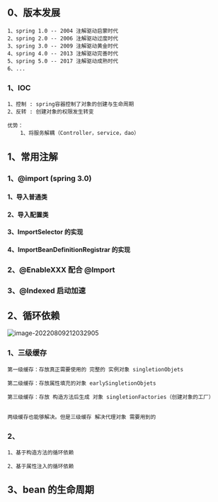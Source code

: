 ## 0、版本发展

~~~
1、spring 1.0 -- 2004 注解驱动启蒙时代
2、spring 2.0 -- 2006 注解驱动过度时代
3、spring 3.0 -- 2009 注解驱动黄金时代
4、spring 4.0 -- 2013 注解驱动完善时代
5、spring 5.0 -- 2017 注解驱动成熟时代
6、...
~~~

### 1、IOC

~~~
1、控制 : spring容器控制了对象的创建与生命周期
2、反转 : 创建对象的权限发生转变

优势：
	1、将服务解耦（Controller，service，dao）
~~~



## 1、常用注解

### 1、@import (spring 3.0)

#### 1、导入普通类

#### 2、导入配置类

#### 3、ImportSelector 的实现

#### 4、ImportBeanDefinitionRegistrar 的实现

### 2、@EnableXXX 配合 @Import

### 3、@Indexed 启动加速

## 2、循环依赖

![image-20220809212032905](C:\Users\CSB7D0\Desktop\mca\typroImage\image-20220809212032905.png)

### 1、三级缓存

~~~
第一级缓存：存放真正需要使用的 完整的 实例对象 singletionObjets

第二级缓存：存放属性填充的对象 earlySingletionObjets

第三级缓存：存放 构造方法后生成 对象 singletionFactories（创建对象的工厂）


两级缓存也能够解决。但是三级缓存 解决代理对象 需要用到的
~~~



### 2、

~~~
1、基于构造方法的循环依赖

2、基于属性注入的循环依赖
~~~

## 3、bean 的生命周期